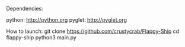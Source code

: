 Dependencies:

python: http://python.org
pyglet: http://pyglet.org

How to launch:
git clone https://github.com/crustycrab/Flappy-Ship
cd flappy-ship
python3 main.py